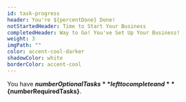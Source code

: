 ```yaml
---
id: task-progress
header: You're ${percentDone} Done!
notStartedHeader: Time to Start Your Business
completedHeader: Way to Go! You've Set Up Your Business!
weight: 3
imgPath: ""
color: accent-cool-darker
shadowColor: white
borderColor: accent-cool
---
```


You have **${numberOptionalTasks}** left to complete and **${numberRequiredTasks}**.
